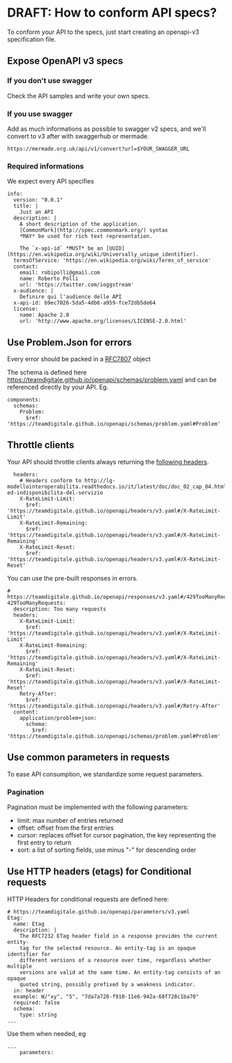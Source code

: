 # DRAFT: How to conform API specs?

To conform your API to the specs, just start creating
an openapi-v3 specification file.

## Expose OpenAPI v3 specs

### If you don't use swagger

Check the API samples and write your own specs.

### If you use swagger

Add as much informations as possible to swagger v2 specs, and we'll convert to v3 after
with swaggerhub or mermade.

```
https://mermade.org.uk/api/v1/convert?url=$YOUR_SWAGGER_URL
```

### Required informations

We expect every API specifies

```
info:
  version: "0.0.1"
  title: |
    Just an API
  description: |
    A short description of the application.
    [CommonMark](http://spec.commonmark.org/) syntax
    *MAY* be used for rich text representation.

    The `x-api-id` *MUST* be an [UUID](https://en.wikipedia.org/wiki/Universally_unique_identifier).
  termsOfService: 'https://en.wikipedia.org/wiki/Terms_of_service'
  contact:
    email: robipolli@gmail.com
    name: Roberto Polli
    url: 'https://twitter.com/ioggstream'
  x-audience: |
    Definire qui l'audience delle API
  x-api-id: b9ec7026-5da5-4db6-a959-fce72db5de64
  license:
    name: Apache 2.0
    url: 'http://www.apache.org/licenses/LICENSE-2.0.html'

```

## Use Problem.Json for errors

Every error should be packed in a [RFC7807](https://tools.ietf.org/html/rfc7807) object

The schema is defined here https://teamdigitale.github.io/openapi/schemas/problem.yaml
and can be referenced directly by your API. Eg.

```
components:
  schemas:
    Problem:
      $ref: 'https://teamdigitale.github.io/openapi/schemas/problem.yaml#Problem'

```

## Throttle clients

Your API should throttle clients always returning the [following headers](http://william.holroyd.name/2014/11/02/how-do-most-apis-handle-rate-limiting/).

```
  headers:
    # Headers conform to http://lg-modellointeroperabilita.readthedocs.io/it/latest/doc/doc_02_cap_04.html#throttling-ed-indisponibilita-del-servizio
    X-RateLimit-Limit:
      $ref: 'https://teamdigitale.github.io/openapi/headers/v3.yaml#/X-RateLimit-Limit'
    X-RateLimit-Remaining:
      $ref: 'https://teamdigitale.github.io/openapi/headers/v3.yaml#/X-RateLimit-Remaining'
    X-RateLimit-Reset:
      $ref: 'https://teamdigitale.github.io/openapi/headers/v3.yaml#/X-RateLimit-Reset'

```

You can use the pre-built responses in errors.

```
# https://teamdigitale.github.io/openapi/responses/v3.yaml#/429TooManyRequests
429TooManyRequests:
  description: Too many requests
  headers:
    X-RateLimit-Limit:
      $ref: 'https://teamdigitale.github.io/openapi/headers/v3.yaml#/X-RateLimit-Limit'
    X-RateLimit-Remaining:
      $ref: 'https://teamdigitale.github.io/openapi/headers/v3.yaml#/X-RateLimit-Remaining'
    X-RateLimit-Reset:
      $ref: 'https://teamdigitale.github.io/openapi/headers/v3.yaml#/X-RateLimit-Reset'
    Retry-After:
      $ref: 'https://teamdigitale.github.io/openapi/headers/v3.yaml#/Retry-After'
  content:
    application/problem+json:
      schema:
        $ref: 'https://teamdigitale.github.io/openapi/schemas/problem.yaml#Problem'

```


## Use common parameters in requests

To ease API consumption, we standardize some request parameters.

### Pagination

Pagination must be implemented with the following parameters:

  - limit: max number of entries returned
  - offset: offset from the first entries
  - cursor: replaces offset for cursor pagination, the key representing the
            first entry to return
  - sort: a list of sorting fields, use minus "-" for descending order


## Use HTTP headers (etags) for Conditional requests

HTTP Headers for conditional requests are defined here:

```
# https://teamdigitale.github.io/openapi/parameters/v3.yaml
Etag:
  name: Etag
  description: |
    The RFC7232 ETag header field in a response provides the current entity-
    tag for the selected resource. An entity-tag is an opaque identifier for
    different versions of a resource over time, regardless whether multiple
    versions are valid at the same time. An entity-tag consists of an opaque
    quoted string, possibly prefixed by a weakness indicator.
  in: header
  example: W/"xy", "5", "7da7a728-f910-11e6-942a-68f728c1ba70"
  required: false
  schema:
    type: string
...
```

Use them when needed, eg

```
...
    parameters:

```
